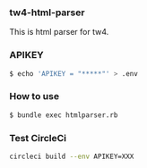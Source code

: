 ### tw4-html-parser
This is html parser for tw4.

### APIKEY
```sh
$ echo 'APIKEY = "*****"' > .env
```

### How to use
```sh
$ bundle exec htmlparser.rb
```

### Test CircleCi

```sh
circleci build --env APIKEY=XXX
```
